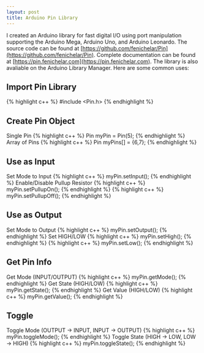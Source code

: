 ```yaml
---
layout: post
title: Arduino Pin Library
---
```


I created an Arduino library for fast digital I/O using port manipulation supporting the Arduino Mega, Arduino Uno, and Arduino Leonardo. The source code can be found at [https://github.com/fenichelar/Pin](https://github.com/fenichelar/Pin). Complete documentation can be found at [https://pin.fenichelar.com](https://pin.fenichelar.com). The library is also avaliable on the Arduino Library Manager. Here are some common uses:

## Import Pin Library
{% highlight c++ %}
#include <Pin.h>
{% endhighlight %}

## Create Pin Object
Single Pin
{% highlight c++ %}
Pin myPin = Pin(5);
{% endhighlight %}
Array of Pins
{% highlight c++ %}
Pin myPins[] = {6,7};
{% endhighlight %}

## Use as Input
Set Mode to Input
{% highlight c++ %}
myPin.setInput();
{% endhighlight %}
Enable/Disable Pullup Resistor
{% highlight c++ %}
myPin.setPullupOn();
{% endhighlight %}
{% highlight c++ %}
myPin.setPullupOff();
{% endhighlight %}

## Use as Output
Set Mode to Output
{% highlight c++ %}
myPin.setOutput();
{% endhighlight %}
Set HIGH/LOW
{% highlight c++ %}
myPin.setHigh();
{% endhighlight %}
{% highlight c++ %}
myPin.setLow();
{% endhighlight %}

## Get Pin Info
Get Mode (INPUT/OUTPUT)
{% highlight c++ %}
myPin.getMode();
{% endhighlight %}
Get State (HIGH/LOW)
{% highlight c++ %}
myPin.getState();
{% endhighlight %}
Get Value (HIGH/LOW)
{% highlight c++ %}
myPin.getValue();
{% endhighlight %}

## Toggle
Toggle Mode (OUTPUT -> INPUT, INPUT -> OUTPUT)
{% highlight c++ %}
myPin.toggleMode();
{% endhighlight %}
Toggle State (HIGH -> LOW, LOW -> HIGH)
{% highlight c++ %}
myPin.toggleState();
{% endhighlight %}
